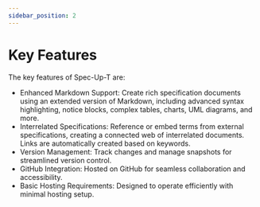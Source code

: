 ```yaml
---
sidebar_position: 2
---
```


# Key Features

The key features of Spec-Up-T are:

- Enhanced Markdown Support: Create rich specification documents using an extended version of Markdown, including advanced syntax highlighting, notice blocks, complex tables, charts, UML diagrams, and more.
- Interrelated Specifications: Reference or embed terms from external specifications, creating a connected web of interrelated documents. Links are automatically created based on keywords.
- Version Management: Track changes and manage snapshots for streamlined version control.
- GitHub Integration: Hosted on GitHub for seamless collaboration and accessibility.
- Basic Hosting Requirements: Designed to operate efficiently with minimal hosting setup.